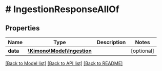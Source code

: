 # # IngestionResponseAllOf

## Properties

Name | Type | Description | Notes
------------ | ------------- | ------------- | -------------
**data** | [**\Kimono\Model\Ingestion**](Ingestion.md) |  | [optional]

[[Back to Model list]](../../README.md#models) [[Back to API list]](../../README.md#endpoints) [[Back to README]](../../README.md)
